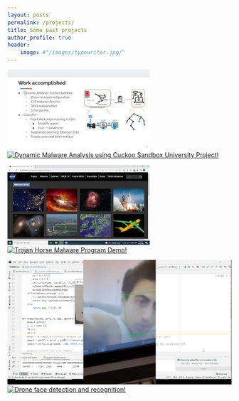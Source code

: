```yaml
---
layout: posts
permalink: /projects/
title: Some past projects
author_profile: true
header:
    image: #"/images/typewriter.jpg/"
---
```




[![View of networks](..\images\proj1.jpg)](https://youtu.be/Nk4SSFfV1Rc)
[![Dynamic Malware Analysis using Cuckoo Sandbox University Project!]()](https://youtu.be/Nk4SSFfV1Rc)

[![View of networks](..\images\proj2.jpg)](https://youtu.be/ShEX6RL_HXA)
[![Trojan Horse Malware Program Demo!]()](https://youtu.be/ShEX6RL_HXA)

[![View of networks](..\images\proj3.PNG)](https://www.youtube.com/watch?v=DtjMIZjkW-o)
[![Drone face detection and recognition!]()](https://www.youtube.com/watch?v=DtjMIZjkW-o)